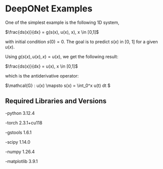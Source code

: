 # DeepONet Examples
One of the simplest example is the following 1D system,

$\frac{ds(x)}{dx} = g(s(x), u(x), x), x \in [0,1]$

with initial condition $s(0) = 0$. The goal is to predict $s(x)$ in [0, 1] for a given $u(x)$.

Using $g(s(x), u(x), x) = u(x)$, we get the following result:

$\frac{ds(x)}{dx} = u(x), x \in [0,1]$

which is the antiderivative operator:

$\mathcal{G} : u(x) \mapsto s(x) = \int_0^x u(t) dt $


## Required Libraries and Versions
-python 3.12.4

-torch 2.3.1+cu118

-gstools 1.6.1

-scipy 1.14.0

-numpy 1.26.4

-matplotlib 3.9.1




